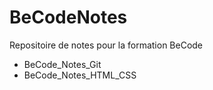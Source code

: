 # BeCodeNotes
Repositoire de notes pour la formation BeCode
- BeCode_Notes_Git
- BeCode_Notes_HTML_CSS
